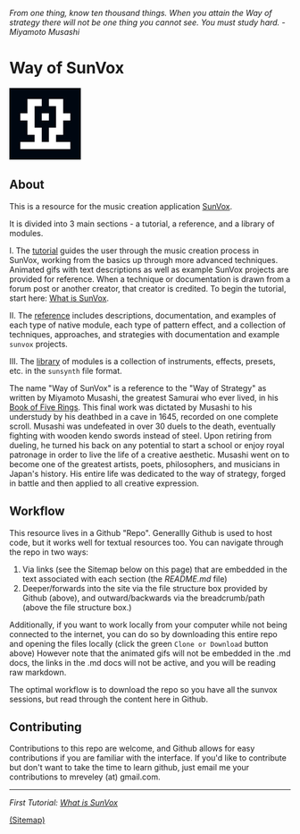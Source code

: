 _From one thing, know ten thousand
things. When you attain the Way of strategy there will not be one thing you cannot see.
You must study hard. - Miyamoto Musashi_

# Way of SunVox

![](SunVox.jpg)

## About

This is a resource for the music creation application [SunVox](http://www.warmplace.ru/soft/sunvox/).

It is divided into 3 main sections - a tutorial, a reference, and a library of modules.

I. The [tutorial](Tutorial) guides the user through the music creation process in SunVox, working from the basics up through more advanced techniques. Animated gifs with text descriptions as well as example SunVox projects are provided for reference. When a technique or documentation is drawn from a forum post or another creator, that creator is credited. To begin the tutorial, start here: [What is SunVox](I--Tutorial/1--Introduction/a--What-is-SunVox).

II. The [reference](II--Reference) includes descriptions, documentation, and examples of each type of native module, each type of pattern effect, and a collection of techniques, approaches, and strategies with documentation and example `sunvox` projects.

III. The [library](Library) of modules is a collection of instruments, effects, presets, etc. in the `sunsynth` file format.

The name "Way of SunVox" is a reference to the "Way of Strategy" as written by Miyamoto Musashi, the greatest Samurai who ever lived, in his [Book of Five Rings](https://archive.org/stream/MiyamotoMusashi-BookOfFiveRingsgoRinNoSho/Book_of_Five_Rings_djvu.txt). This final work was dictated by Musashi to his understudy by his deathbed in a cave in 1645, recorded on one complete scroll. Musashi was undefeated in over 30 duels to the death, eventually fighting with wooden kendo swords instead of steel. Upon retiring from dueling, he turned his back on any potential to start a school or enjoy royal patronage in order to live the life of a creative aesthetic. Musashi went on to become one of the greatest artists, poets, philosophers, and musicians in Japan's history. His entire life was dedicated to the way of strategy, forged in battle and then applied to all creative expression.

## Workflow

This resource lives in a Github "Repo". Generallly Github is used to host code, but it works well for textual resources too. You can navigate through the repo in two ways:

1. Via links (see the Sitemap below on this page) that are embedded in the text associated with each section (the _README.md_ file)
2. Deeper/forwards into the site via the file structure box provided by Github (above), and outward/backwards via the breadcrumb/path (above the file structure box.)

Additionally, if you want to work locally from your computer while not being connected to the internet, you can do so by downloading this entire repo and opening the files locally (click the green `Clone or Download` button above) However note that the animated gifs will not be embedded in the .md docs, the links in the .md docs will not be active, and you will be reading raw markdown.

The optimal workflow is to download the repo so you have all the sunvox sessions, but read through the content here in Github.

## Contributing

Contributions to this repo are welcome, and Github  allows for easy contributions if you are familiar with the interface. If you'd like to contribute but don't want to take the time to learn github, just email me your contributions to mreveley (at) gmail.com.

---

_First Tutorial: [What is SunVox](I--Tutorial/1--Introduction/a--What-is-SunVox)_

[(Sitemap)](https://github.com/way-of-the-sunvox/Way-of-the-SunVox/blob/master/Sitemap.md)
